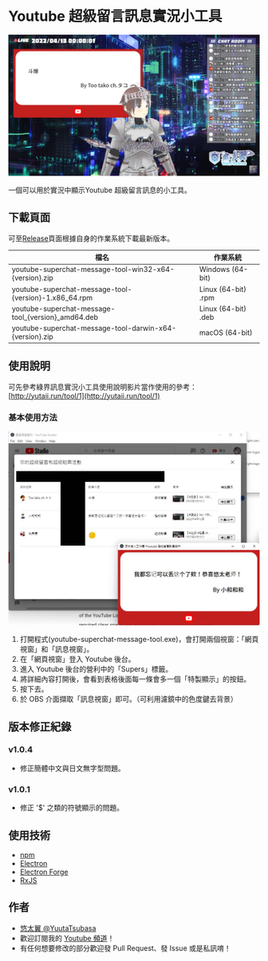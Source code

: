 # Youtube 超級留言訊息實況小工具

![demo.png](demo.png)

一個可以用於實況中顯示Youtube 超級留言訊息的小工具。

## 下載頁面

可至[Release](https://github.com/YuutaTsubasa/youtube-superchat-message-tool/releases/)頁面根據自身的作業系統下載最新版本。

檔名 | 作業系統
--- | --- 
youtube-superchat-message-tool-win32-x64-{version}.zip | Windows (64-bit)
youtube-superchat-message-tool-{version}-1.x86_64.rpm | Linux (64-bit) .rpm
youtube-superchat-message-tool_{version}_amd64.deb | Linux (64-bit) .deb
youtube-superchat-message-tool-darwin-x64-{version}.zip | macOS (64-bit)

## 使用說明

可先參考綠界訊息實況小工具使用說明影片當作使用的參考：[http://yutaii.run/tool/1](http://yutaii.run/tool/1)

### 基本使用方法

![tutorial.jpg](tutorial.jpg)

1. 打開程式(youtube-superchat-message-tool.exe)，會打開兩個視窗：「網頁視窗」和「訊息視窗」。
2. 在「網頁視窗」登入 Youtube 後台。
3. 進入 Youtube 後台的營利中的「Supers」標籤。
4. 將詳細內容打開後，會看到表格後面每一條會多一個「特製顯示」的按鈕。
5. 按下去。
8. 於 OBS 介面擷取「訊息視窗」即可。（可利用濾鏡中的色度鍵去背景）

## 版本修正紀錄

### v1.0.4
- 修正簡體中文與日文無字型問題。

### v1.0.1
- 修正 '$' 之類的符號顯示的問題。

## 使用技術
- [npm](https://www.electronjs.org/)
- [Electron](https://www.electronjs.org/)
- [Electron Forge](https://www.electronforge.io/)
- [RxJS](https://rxjs.dev/)

## 作者
- [悠太翼 @YuutaTsubasa](http://yutaii.run/twitter)
- 歡迎訂閱我的 [Youtube 頻道](http://yutaii.run/youtube)！
- 有任何想要修改的部分歡迎發 Pull Request、發 Issue 或是私訊唷！
